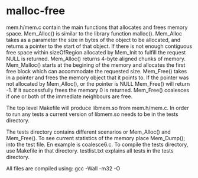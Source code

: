 malloc-free
===========
mem.h/mem.c contain the main functions that allocates and frees memory space. 
Mem_Alloc() is similar to the library function malloc(). Mem_Alloc takes as a parameter the size in bytes of the object to be allocated, 
and returns a pointer to the start of that object.  If there is not enough contiguous free space within sizeOfRegion allocated by 
Mem_Init to fulfill the request NULL is returned.  Mem_Alloc() returns 4-byte aligned chunks of memory.  Mem_Malloc() starts at
the begining of the memory and allocates the first free block which can accommodate the requested size.
Mem_Free() takes in a pointer and frees the memory object that it points to. If  the pointer was not allocated by Mem_Alloc(), or 
the pointer is NULL Mem_Free() will return -1.  If it successfully frees the memory 0 is returned.  Mem_Free() coalesces if one or 
both of the immediate neighbours are free.

The top level Makefile will produce libmem.so from mem.h/mem.c.  In order to run any tests a current version of libmem.so needs 
to be in the tests directory.

The tests directory contains different scenarios or Mem_Alloc() and Mem_Free().  To see current statistics of the memory place
Mem_Dump(); into the test file.  En example is coalesce6.c.
To compile the tests directory, use Makefile in that directory.
testlist.txt explains all tests in the tests directory.

All files are compiled using: gcc -Wall -m32 -O